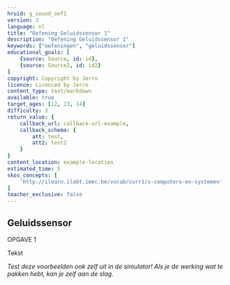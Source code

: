 ```yaml
---
hruid: g_sound_oef1
version: 3
language: nl
title: "Oefening Geluidssensor 1"
description: "Oefening Geluidssensor 1"
keywords: ["oefeningen", "geluidssensor"]
educational_goals: [
    {source: Source, id: id}, 
    {source: Source2, id: id2}
]
copyright: Copyright by Jerro
licence: Licenced by Jerro
content_type: text/markdown
available: true
target_ages: [12, 13, 14]
difficulty: 3
return_value: {
    callback_url: callback-url-example,
    callback_schema: {
        att: test,
        att2: test2
    }
}
content_location: example-location
estimated_time: 5
skos_concepts: [
    'http://ilearn.ilabt.imec.be/vocab/curr1/s-computers-en-systemen'
]
teacher_exclusive: false
---
```

## Geluidssensor

OPGAVE 1

Tekst


*Test deze voorbeelden ook zelf uit in de simulator! Als je de werking wat te pakken hebt, kan je zelf aan de slag.*